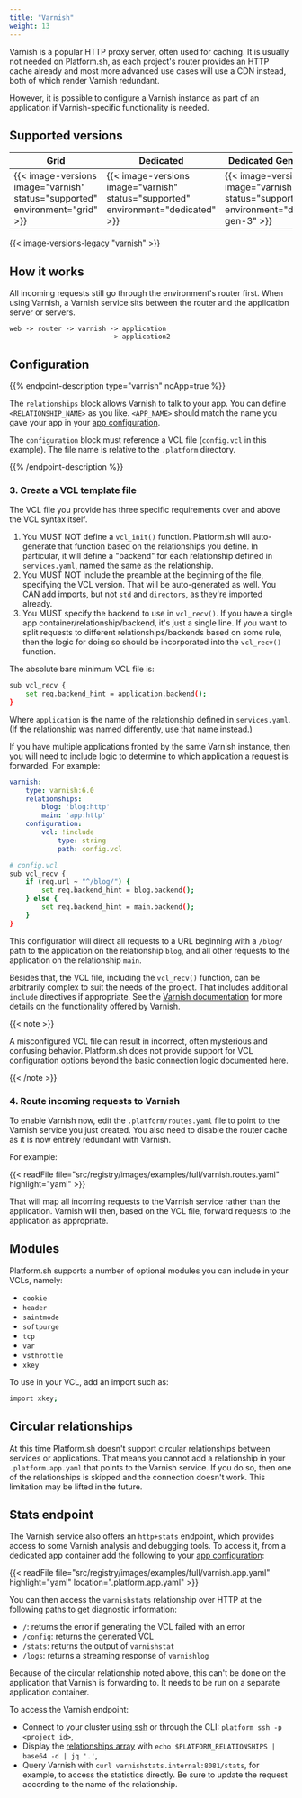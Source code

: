 ```yaml
---
title: "Varnish"
weight: 13
---
```


Varnish is a popular HTTP proxy server, often used for caching.
It is usually not needed on Platform.sh, as each project's router provides an HTTP cache already and most more advanced use cases will use a CDN instead, both of which render Varnish redundant.

However, it is possible to configure a Varnish instance as part of an application if Varnish-specific functionality is needed.

## Supported versions

| **Grid** | **Dedicated** | **Dedicated Generation 3** |
|----------------------------------|---------------|---------------|
|  {{< image-versions image="varnish" status="supported" environment="grid" >}} | {{< image-versions image="varnish" status="supported" environment="dedicated" >}} | {{< image-versions image="varnish" status="supported" environment="dedicated-gen-3" >}} |

{{< image-versions-legacy "varnish" >}}

## How it works

All incoming requests still go through the environment's router first. When using Varnish, a Varnish service sits between the router and the application server or servers.

```text
web -> router -> varnish -> application
                         -> application2
```

## Configuration

{{% endpoint-description type="varnish" noApp=true %}}

The `relationships` block allows Varnish to talk to your app.
You can define `<RELATIONSHIP_NAME>` as you like.
`<APP_NAME>` should match the name you gave your app in your [app configuration](../create-apps/app-reference.md).

The `configuration` block must reference a VCL file (`config.vcl` in this example).
The file name is relative to the `.platform` directory.

{{% /endpoint-description %}}

### 3. Create a VCL template file

The VCL file you provide has three specific requirements over and above the VCL syntax itself.

1. You MUST NOT define a `vcl_init()` function.
   Platform.sh will auto-generate that function based on the relationships you define.
   In particular, it will define a "backend" for each relationship defined in `services.yaml`,
   named the same as the relationship.
2. You MUST NOT include the preamble at the beginning of the file, specifying the VCL version.
   That will be auto-generated as well.
   You CAN add imports, but not `std` and `directors`, as they're imported already.
3. You MUST specify the backend to use in `vcl_recv()`.
   If you have a single app container/relationship/backend, it's just a single line.
   If you want to split requests to different relationships/backends based on some rule,
   then the logic for doing so should be incorporated into the `vcl_recv()` function.

The absolute bare minimum VCL file is:

```bash
sub vcl_recv {
    set req.backend_hint = application.backend();
}
```

Where `application` is the name of the relationship defined in `services.yaml`.
(If the relationship was named differently, use that name instead.)

If you have multiple applications fronted by the same Varnish instance,
then you will need to include logic to determine to which application a request is forwarded.
For example:

```yaml
varnish:
    type: varnish:6.0
    relationships:
        blog: 'blog:http'
        main: 'app:http'
    configuration:
        vcl: !include
            type: string
            path: config.vcl
```

```bash
# config.vcl
sub vcl_recv {
    if (req.url ~ "^/blog/") {
        set req.backend_hint = blog.backend();
    } else {
        set req.backend_hint = main.backend();
    }
}
```

This configuration will direct all requests to a URL beginning with a `/blog/` path to the application on the relationship `blog`,
and all other requests to the application on the relationship `main`.

Besides that, the VCL file, including the `vcl_recv()` function, can be arbitrarily complex to suit the needs of the project.
That includes additional `include` directives if appropriate.
See the [Varnish documentation](https://varnish-cache.org/docs/index.html) for more details on the functionality offered by Varnish.

{{< note >}}

A misconfigured VCL file can result in incorrect, often mysterious and confusing behavior.
Platform.sh does not provide support for VCL configuration options beyond the basic connection logic documented here.

{{< /note >}}

### 4. Route incoming requests to Varnish

To enable Varnish now, edit the `.platform/routes.yaml` file to point to the Varnish service you just created.
You also need to disable the router cache as it is now entirely redundant with Varnish.

For example:

{{< readFile file="src/registry/images/examples/full/varnish.routes.yaml" highlight="yaml" >}}

That will map all incoming requests to the Varnish service rather than the application.
Varnish will then, based on the VCL file, forward requests to the application as appropriate.

## Modules

Platform.sh supports a number of optional modules you can include in your VCLs, namely:

* `cookie`
* `header`
* `saintmode`
* `softpurge`
* `tcp`
* `var`
* `vsthrottle`
* `xkey`

To use in your VCL, add an import such as:

```bash
import xkey;
```

## Circular relationships

At this time Platform.sh doesn't support circular relationships between services or applications.
That means you cannot add a relationship in your `.platform.app.yaml` that points to the Varnish service.
If you do so, then one of the relationships is skipped and the connection doesn't work.
This limitation may be lifted in the future.

## Stats endpoint

The Varnish service also offers an `http+stats` endpoint, which provides access to some Varnish analysis and debugging tools.
To access it, from a dedicated app container add the following to your [app configuration](../create-apps/app-reference.md):

{{< readFile file="src/registry/images/examples/full/varnish.app.yaml" highlight="yaml" location=".platform.app.yaml" >}}

You can then access the `varnishstats` relationship over HTTP at the following paths to get diagnostic information:

* `/`: returns the error if generating the VCL failed with an error
* `/config`: returns the generated VCL
* `/stats`: returns the output of `varnishstat`
* `/logs`: returns a streaming response of `varnishlog`

Because of the circular relationship noted above, this can't be done on the application that Varnish is forwarding to.
It needs to be run on a separate application container.

To access the Varnish endpoint:
- Connect to your cluster [using ssh](/development/ssh/_index.md) or through the CLI: `platform ssh -p <project id>`,
- Display the [relationships array](../create-apps/app-reference.md#relationships) with `echo $PLATFORM_RELATIONSHIPS | base64 -d | jq '.'`,
- Query Varnish with `curl varnishstats.internal:8081/stats`, for example, to access the statistics directly. Be sure to update the request according to the name of the relationship.
